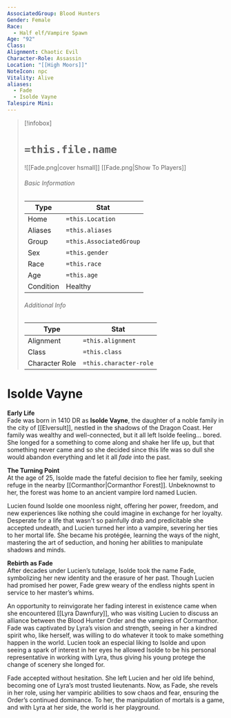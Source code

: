 ```yaml
---
AssociatedGroup: Blood Hunters
Gender: Female
Race:
  - Half elf/Vampire Spawn
Age: "92"
Class: 
Alignment: Chaotic Evil
Character-Role: Assassin
Location: "[[High Moors]]"
NoteIcon: npc
Vitality: Alive
aliases:
  - Fade
  - Isolde Vayne
Talespire Mini:
---
```


> [!infobox]
> # `=this.file.name`
> ![[Fade.png|cover hsmall]]
> [[Fade.png|Show To Players]]
> ###### Basic Information
> Type |  Stat |
> ---|---|
> Home | `=this.Location` |
> Aliases |`=this.aliases`|
> Group | `=this.AssociatedGroup` |
> Sex | `=this.gender` |
> Race | `=this.race` |
> Age | `=this.age` |
> Condition | Healthy |
> ###### Additional Info
> Type |  Stat |
> ---|---|
> Alignment | `=this.alignment` |
> Class | `=this.class` |
> Character Role | `=this.character-role` |

# Isolde Vayne
**Early Life**  
Fade was born in 1410 DR as **Isolde Vayne**, the daughter of a noble family in the city of [[Elversult]], nestled in the shadows of the Dragon Coast. Her family was wealthy and well-connected, but it all left Isolde feeling... bored. She longed for a something to come along and shake her life up, but that something never came and so she decided since this life was so dull she would abandon everything and let it all *fade* into the past.

**The Turning Point**  
At the age of 25, Isolde made the fateful decision to flee her family, seeking refuge in the nearby [[Cormanthor|Cormanthor Forest]]. Unbeknownst to her, the forest was home to an ancient vampire lord named Lucien.

Lucien found Isolde one moonless night, offering her power, freedom, and new experiences like nothing she could imagine in exchange for her loyalty. Desperate for a life that wasn't so painfully drab and predicitable she accepted undeath, and Lucien turned her into a vampire, severing her ties to her mortal life. She became his protégée, learning the ways of the night, mastering the art of seduction, and honing her abilities to manipulate shadows and minds.

**Rebirth as Fade**  
After decades under Lucien’s tutelage, Isolde took the name Fade, symbolizing her new identity and the erasure of her past. Though Lucien had promised her power, Fade grew weary of the endless nights spent in service to her master’s whims.

An opportunity to reinvigorate her fading interest in existence came when she encountered [[Lyra Dawnfury]], who was visiting Lucien to discuss an alliance between the Blood Hunter Order and the vampires of Cormanthor. Fade was captivated by Lyra’s vision and strength, seeing in her a kindred spirit who, like herself, was willing to do whatever it took to make something happen in the world. Lucien took an especial liking to Isolde and upon seeing a spark of interest in her eyes he allowed Isolde to be his personal representative in working with Lyra, thus giving his young protege the change of scenery she longed for.

Fade accepted without hesitation. She left Lucien and her old life behind, becoming one of Lyra’s most trusted lieutenants. Now, as Fade, she revels in her role, using her vampiric abilities to sow chaos and fear, ensuring the Order’s continued dominance. To her, the manipulation of mortals is a game, and with Lyra at her side, the world is her playground.